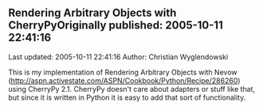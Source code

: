 ## Rendering Arbitrary Objects with CherryPyOriginally published: 2005-10-11 22:41:16 
Last updated: 2005-10-11 22:41:16 
Author: Christian Wyglendowski 
 
This is my implementation of Rendering Arbitrary Objects with Nevow (http://aspn.activestate.com/ASPN/Cookbook/Python/Recipe/286260) using CherryPy 2.1.  CherryPy doesn't care about adapters or stuff like that, but since it is written in Python it is easy to add that sort of functionality.